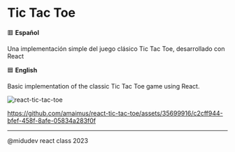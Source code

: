 # Tic Tac Toe

🟥 **Español**

Una implementación simple del juego clásico Tic Tac Toe, desarrollado con React

🟦 **English**

Basic implementation of the classic Tic Tac Toe game using React.

![react-tic-tac-toe](https://github.com/amaimus/react-tic-tac-toe/assets/35699916/c394beaf-aaae-4d7e-925e-04c8ed706b9d)

https://github.com/amaimus/react-tic-tac-toe/assets/35699916/c2cff944-bfef-458f-8afe-05834a283f0f

---

@midudev react class 2023
